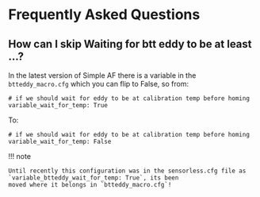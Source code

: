 # Frequently Asked Questions

## How can I skip Waiting for btt eddy to be at least ...?

In the latest version of Simple AF there is a variable in the `btteddy_macro.cfg` which you can flip to False,
so from:

```
# if we should wait for eddy to be at calibration temp before homing
variable_wait_for_temp: True
```

To:

```
# if we should wait for eddy to be at calibration temp before homing
variable_wait_for_temp: False
```

!!! note

    Until recently this configuration was in the sensorless.cfg file as `variable_btteddy_wait_for_temp: True`, its been
    moved where it belongs in `btteddy_macro.cfg`!
